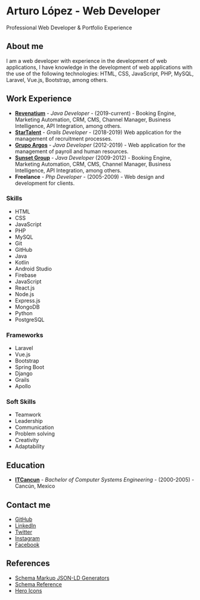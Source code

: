 # Arturo López - Web Developer

Professional Web Developer &amp; Portfolio Experience

## About me

I am a web developer with experience in the development of web applications, I have knowledge in the development of web applications with the use of the following technologies: HTML, CSS, JavaScript, PHP, MySQL, Laravel, Vue.js, Bootstrap, among others.

## Work Experience

- [**Revenatium**](https://revenatium.com) - _Java Developer_ - (2019-current) - Booking Engine, Marketing Automation, CRM, CMS, Channel Manager, Business Intelligence, API Integration, among others.
- [**StarTalent**](https://startalent.mx) - _Grails Developer_ - (2018-2019) Web application for the management of recruitment processes.
- [**Grupo Argos**](https://grupoargos.com.mx) - _Java Developer_ (2012-2019) - Web application for the management of payroll and human resources.
- [**Sunset Group**](https://sunsetworld.net) - _Java Developer_ (2009-2012) - Booking Engine, Marketing Automation, CRM, CMS, Channel Manager, Business Intelligence, API Integration, among others.
- **Freelance** - _Php Developer_ - (2005-2009) - Web design and development for clients.

### Skills

- HTML
- CSS
- JavaScript
- PHP
- MySQL
- Git
- GitHub
- Java
- Kotlin
- Android Studio
- Firebase
- JavaScript
- React.js
- Node.js
- Express.js
- MongoDB
- Python
- PostgreSQL

### Frameworks

- Laravel
- Vue.js
- Bootstrap
- Spring Boot
- Django
- Grails
- Apollo

### Soft Skills

- Teamwork
- Leadership
- Communication
- Problem solving
- Creativity
- Adaptability

## Education

- [**ITCancun**](https://itcancun.edu.mx) - _Bachelor of Computer Systems Engineering_ - (2000-2005) - Cancún, Mexico

## Contact me

- [GitHub](https://github.com/lgzarturo/)
- [LinkedIn](https://www.linkedin.com/in/lgzarturo/)
- [Twitter](https://twitter.com/lgzarturo)
- [Instagram](https://www.instagram.com/lgzarturo/)
- [Facebook](https://www.facebook.com/lgzarturo/)

## References

- [Schema Markup JSON-LD Generators](https://www.seocomponent.com/schema-markup-generator/)
- [Schema Reference](https://schema.org/)
- [Hero Icons](https://heroicons.com)
